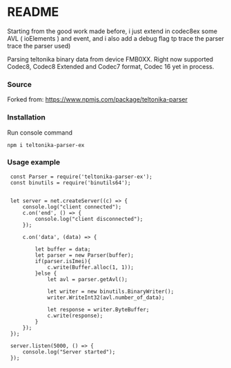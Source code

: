 # README

Starting from the good work made before, i just extend in codec8ex some AVL ( ioElements ) and event, and i also add a debug flag tp trace the parser trace the parser used) 

Parsing teltonika binary data from device FMB0XX.
Right now supported Codec8, Codec8 Extended and Codec7 format, Codec 16 yet in process.

### Source

Forked from: https://www.npmjs.com/package/teltonika-parser

### Installation

Run console command

`npm i teltonika-parser-ex`

### Usage example

```const net = require('net');
 const Parser = require('teltonika-parser-ex');
 const binutils = require('binutils64');


 let server = net.createServer((c) => {
     console.log("client connected");
     c.on('end', () => {
         console.log("client disconnected");
     });

     c.on('data', (data) => {

         let buffer = data;
         let parser = new Parser(buffer);
         if(parser.isImei){
             c.write(Buffer.alloc(1, 1));
         }else {
             let avl = parser.getAvl();

             let writer = new binutils.BinaryWriter();
             writer.WriteInt32(avl.number_of_data);

             let response = writer.ByteBuffer;
             c.write(response);
         }
     });
 });

 server.listen(5000, () => {
     console.log("Server started");
 });
```
